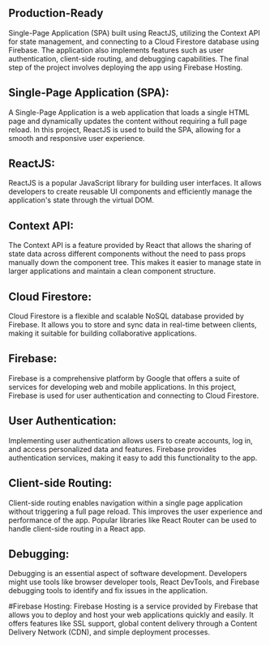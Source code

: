 ## Production-Ready
 Single-Page Application (SPA) built using ReactJS, utilizing the Context API for state management, and connecting to a Cloud Firestore database using Firebase. The application also implements features such as user authentication, client-side routing, and debugging capabilities. The final step of the project involves deploying the app using Firebase Hosting.

## Single-Page Application (SPA):
A Single-Page Application is a web application that loads a single HTML page and dynamically updates the content without requiring a full page reload. In this project, ReactJS is used to build the SPA, allowing for a smooth and responsive user experience.

## ReactJS:
ReactJS is a popular JavaScript library for building user interfaces. It allows developers to create reusable UI components and efficiently manage the application's state through the virtual DOM.

## Context API:
The Context API is a feature provided by React that allows the sharing of state data across different components without the need to pass props manually down the component tree. This makes it easier to manage state in larger applications and maintain a clean component structure.

## Cloud Firestore:
Cloud Firestore is a flexible and scalable NoSQL database provided by Firebase. It allows you to store and sync data in real-time between clients, making it suitable for building collaborative applications.

## Firebase:
Firebase is a comprehensive platform by Google that offers a suite of services for developing web and mobile applications. In this project, Firebase is used for user authentication and connecting to Cloud Firestore.

## User Authentication:
Implementing user authentication allows users to create accounts, log in, and access personalized data and features. Firebase provides authentication services, making it easy to add this functionality to the app.

## Client-side Routing:
Client-side routing enables navigation within a single page application without triggering a full page reload. This improves the user experience and performance of the app. Popular libraries like React Router can be used to handle client-side routing in a React app.

## Debugging:
Debugging is an essential aspect of software development. Developers might use tools like browser developer tools, React DevTools, and Firebase debugging tools to identify and fix issues in the application.

#Firebase Hosting:
Firebase Hosting is a service provided by Firebase that allows you to deploy and host your web applications quickly and easily. It offers features like SSL support, global content delivery through a Content Delivery Network (CDN), and simple deployment processes.
